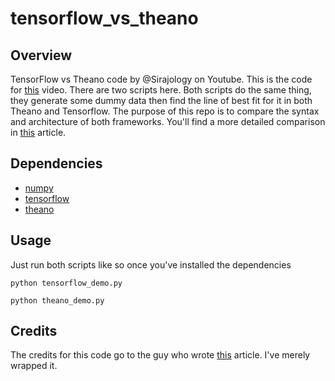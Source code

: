 # tensorflow_vs_theano

## Overview

TensorFlow vs Theano code by @Sirajology on Youtube. This is the code for [this](https://youtu.be/MDP9FfsNx60) video. There are two scripts here. Both scripts do the same thing, they generate some dummy data then find the line of best fit for it in both Theano and Tensorflow. The purpose of this repo is to compare the syntax and architecture of both frameworks. You'll find a more detailed comparison in [this](https://medium.com/@sentimentron/faceoff-theano-vs-tensorflow-e25648c31800#.bg4xmz1au) article.

## Dependencies

* [numpy](http://www.numpy.org/)
* [tensorflow](https://www.tensorflow.org/)
* [theano](http://deeplearning.net/software/theano/)

## Usage

Just run both scripts like so once you've installed the dependencies

```
python tensorflow_demo.py
```

```
python theano_demo.py
```

## Credits

The credits for this code go to the guy who wrote [this](https://medium.com/@sentimentron/faceoff-theano-vs-tensorflow-e25648c31800#.bg4xmz1au) article. I've merely wrapped it.





